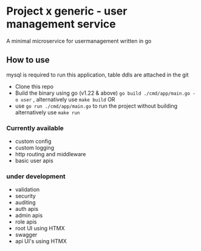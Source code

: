 # Project x generic - user management service
A minimal microservice for usermanagement written in go

## How to use

mysql is required to run this application, table ddls are attached in the git

- Clone this repo
- Build the binary using go (v1.22 & above) `go build ./cmd/app/main.go -o user` , alternatively use `make build` OR
- use `go run ./cmd/app/main.go` to run the project without building alternatively use `make run`

### Currently available
- custom config
- custom logging
- http routing and middleware
- basic user apis

### under development
- validation
- security
- auditing
- auth apis
- admin apis
- role apis
- root UI using HTMX
- swagger
- api UI's using HTMX
